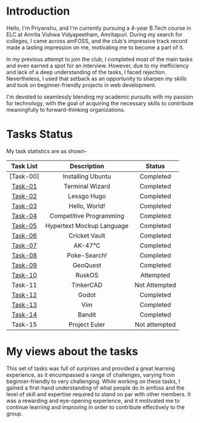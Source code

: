 # Introduction
Hello, I'm Priyanshu, and I'm currently pursuing a 4-year B.Tech course in ELC at Amrita Vishwa Vidyapeetham, Amritapuri. During my search for colleges, I came across amFOSS, and the club's impressive track record made a lasting impression on me, motivating me to become a part of it.

In my previous attempt to join the club, I completed most of the main tasks and even earned a spot for an interview. However, due to my inefficiency and lack of a deep understanding of the tasks, I faced rejection. Nevertheless, I used that setback as an opportunity to sharpen my skills and took on beginner-friendly projects in web development.

I'm devoted to seamlessly blending my academic pursuits with my passion for technology, with the goal of acquiring the necessary skills to contribute meaningfully to forward-thinking organizations.

# Tasks Status

My task statistics are as shown-

| Task List | Description | Status |
| :-:       | :-:         | :-:    |
| [Task-00]   | Installing Ubuntu | Completed |
| [Task-01](https://github.com/priyanshu0463/amfoss-tasks/tree/main/task-01)   | Terminal Wizard | Completed |
| [Task-02](https://github.com/priyanshu0463/amfoss-tasks/tree/main/task-02)   | Lessgo Hugo | Completed |
| [Task-03](https://github.com/priyanshu0463/amfoss-tasks/tree/main/task-03)  | Hello, World! | Completed |
| [Task-04](https://github.com/priyanshu0463/amfoss-tasks/tree/main/task-03/task-04)   | Competitive Programming | Completed |
| [Task-05](https://github.com/priyanshu0463/amfoss-tasks/tree/main/task-05)   | Hypertext Mockup Language | Completed |
| [Task-06](https://github.com/priyanshu0463/amfoss-tasks/tree/main/task-06)   | Cricket Vault | Completed |
| [Task-07](https://github.com/priyanshu0463/amfoss-tasks/tree/main/task-07)   | AK-47℃ | Completed |
| [Task-08](https://github.com/priyanshu0463/amfoss-tasks/tree/main/task-08)   | Poke-Search! | Completed |
| [Task-09](https://github.com/priyanshu0463/amfoss-tasks/tree/main/task-09)   | GeoQuest | Completed |
| [Task-10](https://github.com/priyanshu0463/amfoss-tasks/tree/main/task-10)   | RuskOS | Attempted  |
| Task-11   | TinkerCAD | Not Attempted |
| [Task-12]()  | Godot | Completed|
| [Task-13](https://github.com/priyanshu0463/amfoss-tasks/tree/main/task-13)   | Vim | Completed |
| [Task-14](https://github.com/priyanshu0463/amfoss-tasks/tree/main/task-14)   | Bandit | Completed |
| Task-15   | Project Euler | Not attempted |


# My views about the tasks

This set of tasks was full of surprises and provided a great learning experience, as it encompassed a range of challenges, varying from beginner-friendly to very challenging. While working on these tasks, I gained a first-hand understanding of what people do in amfoss and the level of skill and expertise required to stand on par with other members. It was a rewarding and eye-opening experience, and it motivated me to continue learning and improving in order to contribute effectively to the group.

